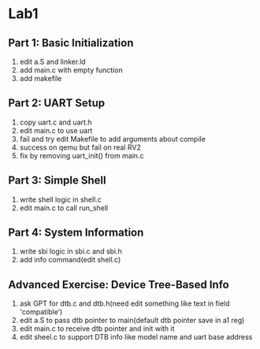 # Lab1

## Part 1: Basic Initialization

1. edit a.S and linker.ld
2. add main.c with empty function
3. add makefile

## Part 2: UART Setup

1. copy uart.c and uart.h
2. edit main.c to use uart
3. fail and try edit Makefile to add arguments about compile
4. success on qemu but fail on real RV2
5. fix by removing uart_init() from main.c

## Part 3: Simple Shell

1. write shell logic in shell.c
2. edit main.c to call run_shell

## Part 4: System Information

1. write sbi logic in sbi.c and sbi.h
2. add info command(edit shell.c)

## Advanced Exercise: Device Tree-Based Info

1. ask GPT for dtb.c and dtb.h(need edit something like text in field 'compatible')
2. edit a.S to pass dtb pointer to main(default dtb pointer save in a1 reg)
3. edit main.c to receive dtb pointer and init with it
4. edit sheel.c to support DTB info like model name and uart base address

